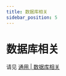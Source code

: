 ```yaml
---
title: 数据库相关
sidebar_position: 5
---
```


# 数据库相关

请见 [通用 | 数据库相关](https://yizhan.wiki/NitWikit/database)

